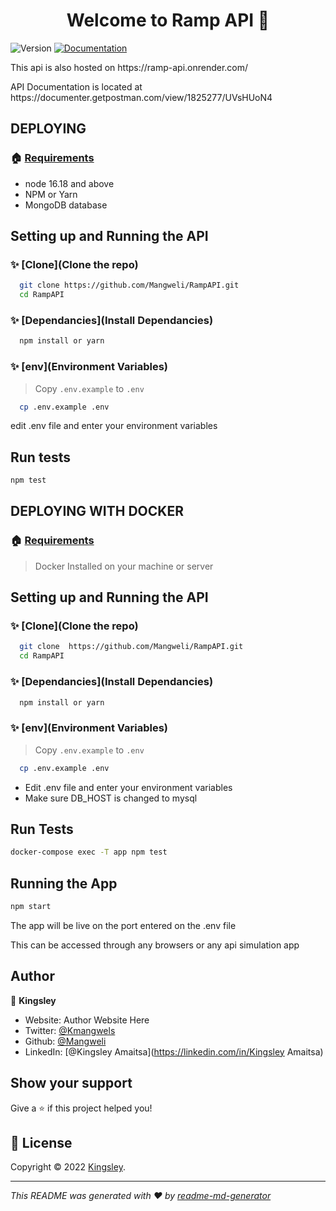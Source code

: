 <h1 align="center">Welcome to Ramp API 👋</h1>
<p>
  <img alt="Version" src="https://img.shields.io/badge/version-1-blue.svg?cacheSeconds=2592000" />
  <a href="https://documenter.getpostman.com/view/1825277/UVsHUoN4" target="_blank">
    <img alt="Documentation" src="https://img.shields.io/badge/documentation-yes-brightgreen.svg" />
  </a>
</p>

<p>This api is also hosted on https://ramp-api.onrender.com/</p>
<p>API Documentation is located at https://documenter.getpostman.com/view/1825277/UVsHUoN4</p>

## DEPLOYING
### 🏠 [Requirements](Requirements)
<ul>
	<li>node 16.18 and above</li>
	<li>NPM or Yarn</li>
	<li>MongoDB database </li>
</ul>

## Setting up and Running the API

### ✨ [Clone](Clone the repo)

```sh
  git clone https://github.com/Mangweli/RampAPI.git
  cd RampAPI
```

### ✨ [Dependancies](Install Dependancies)

```sh
  npm install or yarn
```

### ✨ [env](Environment Variables)

> Copy `.env.example` to `.env`

```sh
  cp .env.example .env 
```
edit .env file and enter your environment variables

## Run tests

```sh
npm test
```

## DEPLOYING WITH DOCKER
### 🏠 [Requirements](Requirements)

> Docker Installed on your machine or server

## Setting up and Running the API

### ✨ [Clone](Clone the repo)

```sh
  git clone  https://github.com/Mangweli/RampAPI.git
  cd RampAPI
```

### ✨ [Dependancies](Install Dependancies)

```sh
  npm install or yarn
```

### ✨ [env](Environment Variables)

> Copy `.env.example` to `.env`

```sh
  cp .env.example .env 
```
<ul>
	<li>Edit .env file and enter your environment variables</li>
	<li>Make sure DB_HOST is changed to  mysql</li>
</ul>


## Run Tests
```sh
docker-compose exec -T app npm test
```

## Running the App

```sh
npm start
```
<p>The app will be live on the port entered on the .env file</p>
<p>This can be accessed through any  browsers or any api simulation app</p>



## Author

👤 **Kingsley**

* Website: Author Website Here
* Twitter: [@Kmangwels](https://twitter.com/Kmangwels)
* Github: [@Mangweli](https://github.com/Mangweli)
* LinkedIn: [@Kingsley Amaitsa](https://linkedin.com/in/Kingsley Amaitsa)


## Show your support

Give a ⭐️ if this project helped you!

## 📝 License

Copyright © 2022 [Kingsley](https://github.com/Mangweli).<br />

***
_This README was generated with ❤️ by [readme-md-generator](https://github.com/kefranabg/readme-md-generator)_
